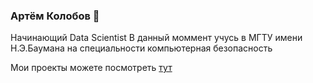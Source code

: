 ### Артём Колобов 👋

Начинающий Data Scientist
В данный моммент учусь в МГТУ имени Н.Э.Баумана на специальности компьютерная безопасность

Мои проекты можете посмотреть [тут](https://github.com/Wenir04/Portfolio)

<!--
**Wenir04/Wenir04** is a ✨ _special_ ✨ repository because its `README.md` (this file) appears on your GitHub profile.

Here are some ideas to get you started:

- 🔭 I’m currently working on ...
- 🌱 I’m currently learning ...
- 👯 I’m looking to collaborate on ...
- 🤔 I’m looking for help with ...
- 💬 Ask me about ...
- 📫 How to reach me: ...
- 😄 Pronouns: ...
- ⚡ Fun fact: ...
-->
